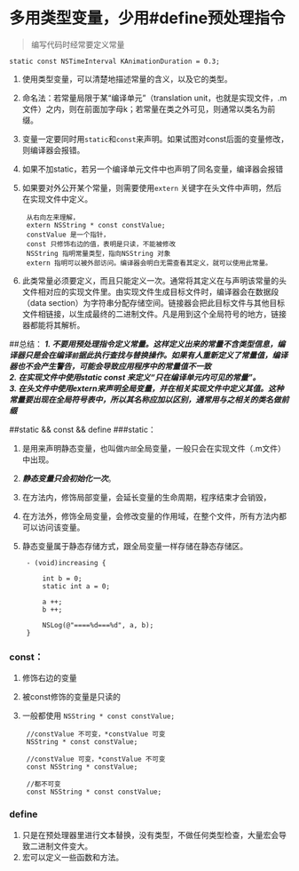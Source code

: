 # 多用类型变量，少用#define预处理指令
> 编写代码时经常要定义常量

	static const NSTimeInterval KAnimationDuration = 0.3;

1. 使用类型变量，可以清楚地描述常量的含义，以及它的类型。
2. 命名法：若常量局限于某“编译单元”（translation unit，也就是实现文件，.m文件）之内，则在前面加字母k；若常量在类之外可见，则通常以类名为前缀。
3. 变量一定要同时用`static`和`const`来声明。如果试图对const后面的变量修改，则编译器会报错。
4. 如果不加static，若另一个编译单元文件中也声明了同名变量，编译器会报错
5. 如果要对外公开某个常量，则需要使用`extern` 关键字在头文件中声明，然后在实现文件中定义。

		从右向左来理解，
		extern NSString * const constValue;
		constValue 是一个指针，
		const 只修饰右边的值，表明是只读，不能被修改
		NSString 指明常量类型，指向NSString 对象
		extern 指明可以被外部访问。编译器会明白无需查看其定义，就可以使用此常量。

6. 此类常量必须要定义，而且只能定义一次。通常将其定义在与声明该常量的头文件相对应的实现文件里。由实现文件生成目标文件时，编译器会在数据段（data section）为字符串分配存储空间。链接器会把此目标文件与其他目标文件相链接，以生成最终的二进制文件。凡是用到这个全局符号的地方，链接器都能将其解析。

##总结：
***1. 不要用预处理指令定义常量。这样定义出来的常量不含类型信息，编译器只是会在编译`前`据此执行查找与替换操作。如果有人重新定义了常量值，编译器也不会产生警告，可能会导致应用程序中的常量值不一致  
2. 在实现文件中使用static const 来定义“只在编译单元内可见的常量”。  
3. 在头文件中使用extern来声明全局变量，并在相关实现文件中定义其值。这种常量要出现在全局符号表中，所以其名称应加以区别，通常用与之相关的类名做前缀***
		

	
	
##static && const && define
###static：
1. 是用来声明静态变量，也叫做`内部`全局变量，一般只会在实现文件（.m文件）中出现。
2. ***静态变量只会初始化一次***。
3. 在方法内，修饰局部变量，会延长变量的生命周期，程序结束才会销毁，
4. 在方法外，修饰全局变量，会修改变量的作用域，在整个文件，所有方法内都可以访问该变量。
5. 静态变量属于静态存储方式，跟全局变量一样存储在静态存储区。

		- (void)increasing {
    
		    int b = 0;
		    static int a = 0;
		    
		    a ++;
		    b ++;
		    
		    NSLog(@"====%d===%d", a, b);
		}

### const：
1. 修饰右边的变量
2. 被const修饰的变量是只读的
3. 一般都使用 `NSString * const constValue;`
		
		//constValue 不可变，*constValue 可变
		NSString * const constValue;
		
		//constValue 可变，*constValue 不可变
		const NSString * constValue;
		
		//都不可变
		const NSString * const constValue;
		
		
### define

1. 只是在预处理器里进行文本替换，没有类型，不做任何类型检查，大量宏会导致二进制文件变大。
2. 宏可以定义一些函数和方法。






